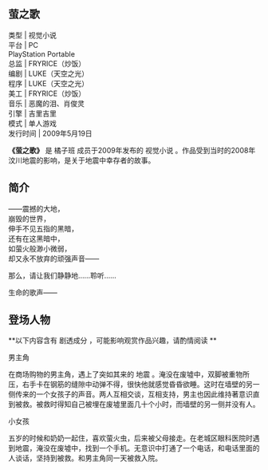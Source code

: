 萤之歌  
---  
类型  |  视觉小说   
平台  |  PC    
PlayStation Portable  
总监  |  FRYRICE（炒饭）   
编剧  |  LUKE（天空之光）   
程序  |  LUKE（天空之光）   
美工  |  FRYRICE（炒饭）   
音乐  |  恶魔的泪、肖俊灵   
引擎  |  吉里吉里   
模式  |  单人游戏   
发行时间  |  2009年5月19日   
  
**《萤之歌》** 是  橘子班  成员于2009年发布的  视觉小说  。作品受到当时的2008年汶川地震的影响，是关于地震中幸存者的故事。

##  简介

——震撼的大地，  
崩毁的世界，  
伸手不见五指的黑暗，  
还有在这黑暗中，  
如萤火般渺小微弱，  
却又永不放弃的顽强声音——  
  
那么，请让我们静静地……聆听……  
  
生命的歌声——

##  登场人物

**以下内容含有 剧透成分  ，可能影响观赏作品兴趣，请酌情阅读 **

男主角

在商场购物的男主角，遇上了突如其来的  地震
。淹没在废墟中，双脚被重物所压，右手卡在钢筋的缝隙中动弹不得，很快他就感觉昏昏欲睡。这时在墙壁的另一侧传来的一个女孩子的声音。两人互相交谈，互相支持，男主也因此维持著意识直到被救。被救时得知自己被埋在废墟里面几十个小时，而墙壁的另一侧并没有人。

  
小女孩

五岁的时候和奶奶一起住，喜欢萤火虫，后来被父母接走。在老城区眼科医院时遇到地震，淹没在废墟中，找到一个手机。无意识中打通了一个电话，和电话里面的人谈话，坚持到被救。和男主角同一天被救入院。

  